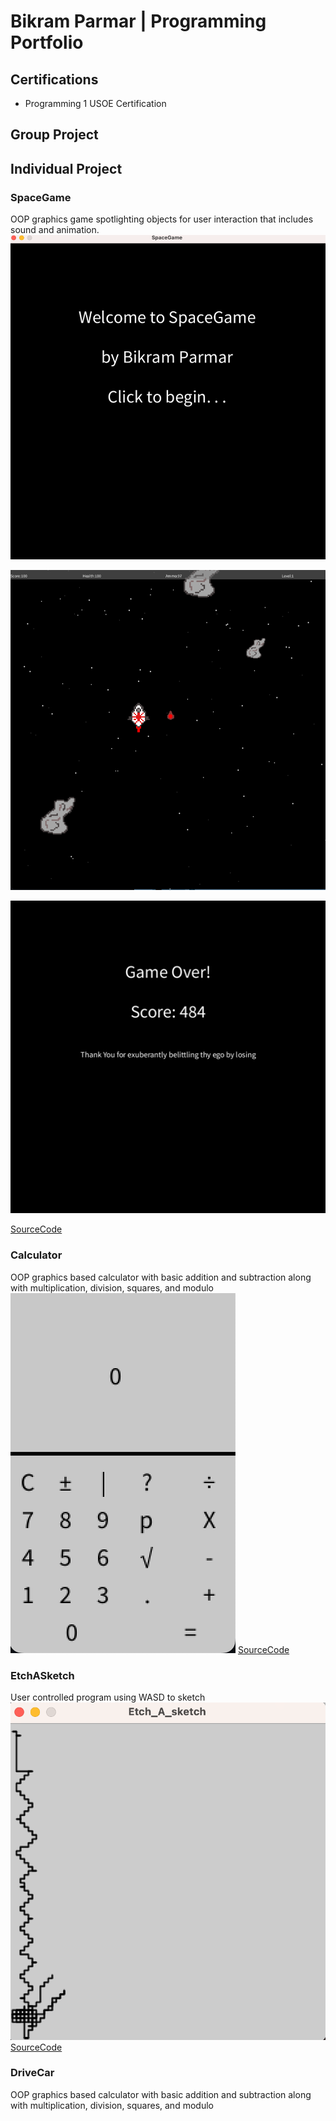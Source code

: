 # Bikram Parmar | Programming Portfolio

## Certifications
* Programming 1 USOE Certification

## Group Project 

## Individual Project

### SpaceGame
OOP graphics game spotlighting objects for user interaction that includes sound and animation.
![Spacegame Menu](https://github.com/myschoolac/programmingportfolio2.0/blob/main/images/sg1start.png?raw=true)

![Spacegame Gameplay](https://github.com/myschoolac/programmingportfolio2.0/blob/main/images/sg2.png?raw=true)

![Spacegame GameOver](https://github.com/myschoolac/programmingportfolio2.0/blob/main/images/sg3.png?raw=true)

[SourceCode](https://github.com/myschoolac/programmingportfolio2.0/blob/main/src/SpaceGame%202%203%202.zip)

### Calculator
OOP graphics based calculator with basic addition and subtraction along with multiplication, division, squares, and modulo
![Calculator](https://github.com/myschoolac/programmingportfolio2.0/blob/main/images/c1.png?raw=true)
[SourceCode](https://github.com/myschoolac/programmingportfolio2.0/blob/main/src/Button7.zip)

### EtchASketch
User controlled program using WASD to sketch
![Sketch](https://github.com/myschoolac/programmingportfolio2.0/blob/main/images/Screenshot%202024-02-01%20at%209.08.54%20AM.png?raw=true)
[SourceCode](https://github.com/myschoolac/programmingportfolio2.0/blob/main/src/Etch_A_sketch.zip)

### DriveCar
OOP graphics based calculator with basic addition and subtraction along with multiplication, division, squares, and modulo
![]()
[]()


